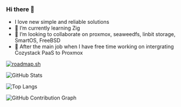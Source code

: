 ### Hi there 👋
- I love new simple and reliable solutions
- 🌱 I’m currently learning Zig
- 👯 I’m looking to collaborate on proxmox, seaweedfs, linbit storage, SmartOS, FreeBSD
- 🔭 After the main job when I have free time working on intergrating Cozystack PaaS to Proxmox

[![roadmap.sh](https://roadmap.sh/card/tall/663a5ef0744b04c7edd2b5a1?variant=dark)](https://roadmap.sh) 


![GitHub Stats](https://github-readme-stats.vercel.app/api?username=themoriarti&show_icons=true&count_private=true&hide=stars&hide_title=true&hide_rank=true)

![Top Langs](https://github-readme-stats.vercel.app/api/top-langs/?username=themoriarti&layout=compact)


![GitHub Contribution Graph](https://activity-graph.herokuapp.com/graph?username=themoriarti&theme=github)


<!--
**themoriarti/themoriarti** is a ✨ _special_ ✨ repository because its `README.md` (this file) appears on your GitHub profile.

Here are some ideas to get you started:

- 🔭 I’m currently working on ...
- 🌱 I’m currently learning ...
- 👯 I’m looking to collaborate on ...
- 🤔 I’m looking for help with ...
- 💬 Ask me about ...
- 📫 How to reach me: ...
- 😄 Pronouns: ...

-->
